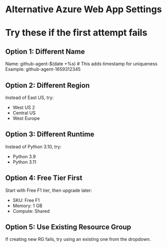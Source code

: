 # Alternative Azure Web App Settings
# Try these if the first attempt fails

## Option 1: Different Name
Name: github-agent-$(date +%s)  # This adds timestamp for uniqueness
Example: github-agent-1659312345

## Option 2: Different Region
Instead of East US, try:
- West US 2
- Central US
- West Europe

## Option 3: Different Runtime
Instead of Python 3.10, try:
- Python 3.9
- Python 3.11

## Option 4: Free Tier First
Start with Free F1 tier, then upgrade later:
- SKU: Free F1
- Memory: 1 GB
- Compute: Shared

## Option 5: Use Existing Resource Group
If creating new RG fails, try using an existing one from the dropdown.
